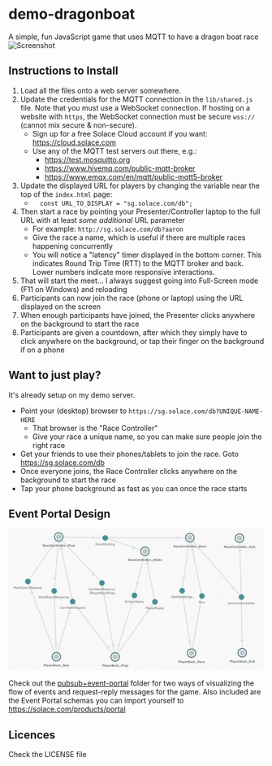 # demo-dragonboat
A simple, fun JavaScript game that uses MQTT to have a dragon boat race
![Screenshot](https://github.com/aaron-613/demo-dragonboat/blob/master/gfx/screenshot.png "Screenshott")

## Instructions to Install
1. Load all the files onto a web server somewhere.
1. Update the credentials for the MQTT connection in the `lib/shared.js` file. Note that you must use a WebSocket connection.  If hosting on a website with `https`, the WebSocket connection must be secure `wss://` (cannot mix secure & non-secure).
   * Sign up for a free Solace Cloud account if you want: https://cloud.solace.com
   * Use any of the MQTT test servers out there, e.g.:
       * https://test.mosquitto.org
       * https://www.hivemq.com/public-mqtt-broker
       * https://www.emqx.com/en/mqtt/public-mqtt5-broker
1. Update the displayed URL for players by changing the variable near the top of the `index.html` page:
   * `  const URL_TO_DISPLAY = "sg.solace.com/db";`
1. Then start a race by pointing your Presenter/Controller laptop to the full URL with at least _some additional_ URL parameter
   * For example: `http://sg.solace.com/db?aaron`
   * Give the race a name, which is useful if there are multiple races happening concurrently
   * You will notice a "latency" timer displayed in the bottom corner. This indicates Round Trip Time (RTT) to the MQTT broker and back. Lower numbers indicate more responsive interactions.
1. That will start the meet... I always suggest going into Full-Screen mode (F11 on Windows) and reloading
1. Participants can now join the race (phone or laptop) using the URL displayed on the screen
1. When enough participants have joined, the Presenter clicks anywhere on the background to start the race
1. Participants are given a countdown, after which they simply have to click anywhere on the background, or tap their finger on the background if on a phone


## Want to just play?

It's already setup on my demo server.

- Point your (desktop) browser to `https://sg.solace.com/db?UNIQUE-NAME-HERE`
   - That browser is the "Race Controller"
   - Give your race a unique name, so you can make sure people join the right race
- Get your friends to use their phones/tablets to join the race. Goto https://sg.solace.com/db
- Once everyone joins, the Race Controller clicks anywhere on the background to start the race
- Tap your phone background as fast as you can once the race starts


## Event Portal Design

![Screenshot](https://github.com/aaron-613/demo-dragonboat/blob/master/pubsub+event-portal/2021-10-22T12-21-48.png "Screenshot")

Check out the [pubsub+event-portal](https://github.com/aaron-613/demo-dragonboat/tree/master/pubsub%2Bevent-portal) folder for two ways of visualizing the flow of events and request-reply messages for the game.  Also included are the Event Portal schemas you can import yourself to https://solace.com/products/portal


## Licences

Check the LICENSE file
